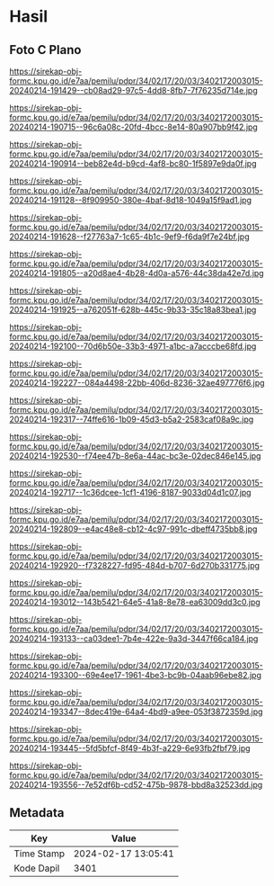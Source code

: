 # Hasil

## Foto C Plano

https://sirekap-obj-formc.kpu.go.id/e7aa/pemilu/pdpr/34/02/17/20/03/3402172003015-20240214-191429--cb08ad29-97c5-4dd8-8fb7-7f76235d714e.jpg

https://sirekap-obj-formc.kpu.go.id/e7aa/pemilu/pdpr/34/02/17/20/03/3402172003015-20240214-190715--96c6a08c-20fd-4bcc-8e14-80a907bb9f42.jpg

https://sirekap-obj-formc.kpu.go.id/e7aa/pemilu/pdpr/34/02/17/20/03/3402172003015-20240214-190914--beb82e4d-b9cd-4af8-bc80-1f5897e9da0f.jpg

https://sirekap-obj-formc.kpu.go.id/e7aa/pemilu/pdpr/34/02/17/20/03/3402172003015-20240214-191128--8f909950-380e-4baf-8d18-1049a15f9ad1.jpg

https://sirekap-obj-formc.kpu.go.id/e7aa/pemilu/pdpr/34/02/17/20/03/3402172003015-20240214-191628--f27763a7-1c65-4b1c-9ef9-f6da9f7e24bf.jpg

https://sirekap-obj-formc.kpu.go.id/e7aa/pemilu/pdpr/34/02/17/20/03/3402172003015-20240214-191805--a20d8ae4-4b28-4d0a-a576-44c38da42e7d.jpg

https://sirekap-obj-formc.kpu.go.id/e7aa/pemilu/pdpr/34/02/17/20/03/3402172003015-20240214-191925--a762051f-628b-445c-9b33-35c18a83bea1.jpg

https://sirekap-obj-formc.kpu.go.id/e7aa/pemilu/pdpr/34/02/17/20/03/3402172003015-20240214-192100--70d6b50e-33b3-4971-a1bc-a7acccbe68fd.jpg

https://sirekap-obj-formc.kpu.go.id/e7aa/pemilu/pdpr/34/02/17/20/03/3402172003015-20240214-192227--084a4498-22bb-406d-8236-32ae497776f6.jpg

https://sirekap-obj-formc.kpu.go.id/e7aa/pemilu/pdpr/34/02/17/20/03/3402172003015-20240214-192317--74ffe616-1b09-45d3-b5a2-2583caf08a9c.jpg

https://sirekap-obj-formc.kpu.go.id/e7aa/pemilu/pdpr/34/02/17/20/03/3402172003015-20240214-192530--f74ee47b-8e6a-44ac-bc3e-02dec846e145.jpg

https://sirekap-obj-formc.kpu.go.id/e7aa/pemilu/pdpr/34/02/17/20/03/3402172003015-20240214-192717--1c36dcee-1cf1-4196-8187-9033d04d1c07.jpg

https://sirekap-obj-formc.kpu.go.id/e7aa/pemilu/pdpr/34/02/17/20/03/3402172003015-20240214-192809--e4ac48e8-cb12-4c97-991c-dbeff4735bb8.jpg

https://sirekap-obj-formc.kpu.go.id/e7aa/pemilu/pdpr/34/02/17/20/03/3402172003015-20240214-192920--f7328227-fd95-484d-b707-6d270b331775.jpg

https://sirekap-obj-formc.kpu.go.id/e7aa/pemilu/pdpr/34/02/17/20/03/3402172003015-20240214-193012--143b5421-64e5-41a8-8e78-ea63009dd3c0.jpg

https://sirekap-obj-formc.kpu.go.id/e7aa/pemilu/pdpr/34/02/17/20/03/3402172003015-20240214-193133--ca03dee1-7b4e-422e-9a3d-3447f66ca184.jpg

https://sirekap-obj-formc.kpu.go.id/e7aa/pemilu/pdpr/34/02/17/20/03/3402172003015-20240214-193300--69e4ee17-1961-4be3-bc9b-04aab96ebe82.jpg

https://sirekap-obj-formc.kpu.go.id/e7aa/pemilu/pdpr/34/02/17/20/03/3402172003015-20240214-193347--8dec419e-64a4-4bd9-a9ee-053f3872359d.jpg

https://sirekap-obj-formc.kpu.go.id/e7aa/pemilu/pdpr/34/02/17/20/03/3402172003015-20240214-193445--5fd5bfcf-8f49-4b3f-a229-6e93fb2fbf79.jpg

https://sirekap-obj-formc.kpu.go.id/e7aa/pemilu/pdpr/34/02/17/20/03/3402172003015-20240214-193556--7e52df6b-cd52-475b-9878-bbd8a32523dd.jpg


## Metadata

| Key        | Value               |
| ---------- | ------------------- |
| Time Stamp | 2024-02-17 13:05:41 |
| Kode Dapil | 3401                |



